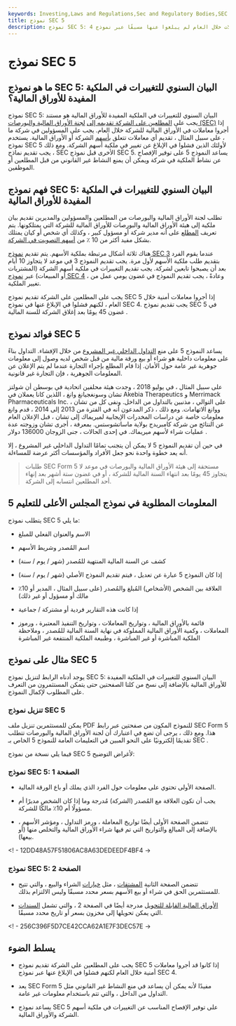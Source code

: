 ```yaml
---
keywords: Investing,Laws and Regulations,Sec and Regulatory Bodies,SEC
title: نموذج SEC 5
description: نموذج SEC 5: البيان السنوي للتغييرات في الملكية المفيدة للأوراق المالية هو مستند يجب على المطلعين على الشركة تقديمه إلى لجنة الأوراق المالية والبورصات إذا أجروا معاملات خلال العام لم يبلغوا عنها مسبقًا عبر نموذج 4.
---
```


# نموذج SEC 5
## ما هو نموذج SEC 5: البيان السنوي للتغييرات في الملكية المفيدة للأوراق المالية؟

نموذج SEC 5: البيان السنوي للتغييرات في الملكية المفيدة للأوراق المالية هو مستند يجب على [المطلعين على الشركة تقديمه إلى](/insider) [لجنة الأوراق المالية والبورصات (SEC)](/sec) إذا أجروا معاملات في الأوراق المالية للشركة خلال العام. يجب على المسؤولين في شركة ما ، على سبيل المثال ، تقديم أي معاملات تتعلق [بأسهم](/equity) الشركة أو الأوراق المالية. يستخدم نموذج SEC 5 لأولئك الذين فشلوا في الإبلاغ عن تغيير في ملكية أسهم الشركة. ومع ذلك ، يجب تقديم نماذج SEC الأخرى قبل نموذج SEC 5. يساعد النموذج 5 على توفير الإفصاح عن نشاط الملكية في شركة ويمكن أن يمنع النشاط غير القانوني من قبل المطلعين أو الموظفين.

## فهم نموذج SEC 5: البيان السنوي للتغييرات في الملكية المفيدة للأوراق المالية

تطلب لجنة الأوراق المالية والبورصات من المطلعين والمسؤولين والمديرين تقديم بيان ملكية إلى هيئة الأوراق المالية والبورصات للأوراق المالية للشركة التي يمتلكونها. يتم تعريف [المطلع](/insider) على أنه مدير شركة أو مسؤول كبير ، وكذلك أي شخص أو كيان يمتلك بشكل مفيد أكثر من 10 ٪ من [أسهم التصويت في الشركة](/votingshares).

هناك ثلاثة أشكال مرتبطة بملكية الأسهم. يتم تقديم [نموذج SEC 3](/form3) عندما يقوم الفرد بتقديم طلب ملكية الأسهم لأول مرة. يجب تقديم النموذج 3 في موعد لا يتجاوز 10 أيام بعد أن يصبحوا تابعين لشركة. يجب تقديم التغييرات في ملكية أسهم الشركة (المشتريات أو المبيعات) عبر [نموذج SEC 4](/form4) ، وعادةً ، يجب تقديم النموذج في غضون يومي عمل من تغيير الملكية.

يجب على المطلعين على الشركة تقديم نموذج SEC 5 إذا أجروا معاملات أمنية خلال العام ، لكنهم فشلوا في الإبلاغ عنها في نموذج SEC 4. يجب تقديم نموذج SEC 5 في غضون 45 يومًا بعد إغلاق الشركة للسنة المالية .

## فوائد نموذج SEC 5

يساعد النموذج 5 على منع [التداول الداخلي غير المشروع](/insidertrading) من خلال الإفشاء. التداول بناءً على معلومات داخلية هو شراء أو بيع ورقة مالية من قبل شخص لديه وصول إلى معلومات جوهرية غير عامة حول الأمان. إذا قام المطلع بإجراء التجارة عندما لم يتم الإعلان عن المعلومات الجوهرية ، فإن التجارة غير قانونية.

على سبيل المثال ، في يوليو 2018 ، وجدت هيئة محلفين اتحادية في بوسطن أن شولتز تشان وسونغجيانغ وانغ ، اللذين كانا يعملان في Akebia Therapeutics و Merrimack Pharmaceuticals Inc. ، على التوالي ، مذنبين بالتداول من الداخل. ونفى كل من تشان ووانغ الاتهامات. ومع ذلك ، ذكر المدعون أنه في الفترة من 2013 إلى 2014 ، قدم وانغ معلومات خاصة عن دراسات المخدرات الإيجابية لميريماك إلى تشان ، قبل الإعلان العام عن النتائج من شركة كامبريدج بولاية ماساتشوستس. بمعرفة ، أجرى تشان وزوجته عدة عمليات شراء لأسهم ميريماك. في إحدى الحالات ، جنى الزوجان 136000 دولار .

في حين أن تقديم النموذج 5 لا يمكن أن يتجنب تمامًا التداول الداخلي غير المشروع ، إلا أنه يعد خطوة واحدة نحو جعل الأفراد والمؤسسات أكثر عرضة للمساءلة.

> طلبات SEC Form 5 مستحقة إلى هيئة الأوراق المالية والبورصات في موعد لا يتجاوز 45 يومًا بعد انتهاء السنة المالية للشركة ، أو في غضون ستة أشهر بعد إنهاء أحد المطلعين انتسابه إلى الشركة.

>

## المعلومات المطلوبة في نموذج المجلس الأعلى للتعليم 5

يتطلب نموذج SEC 5 ما يلي:

- الاسم والعنوان الفعلي للمبلغ

- اسم المُصدر وشريط الأسهم

- كشف عن السنة المالية المنتهية للمُصدر (شهر / يوم / سنة)

- إذا كان النموذج 5 عبارة عن تعديل ، فيتم تقديم النموذج الأصلي (شهر / يوم / سنة)

- العلاقة بين الشخص (الأشخاص) المُبلغ والمُصدر (على سبيل المثال ، المدير أو 10٪ مالك أو مسؤول أو غير ذلك)

- إذا كانت هذه التقارير فردية أو مشتركة / جماعية

- قائمة بالأوراق المالية ، وتواريخ المعاملات ، وتواريخ التنفيذ المعتبرة ، ورموز المعاملات ، وكمية الأوراق المالية المملوكة في نهاية السنة المالية للمُصدر ، وملاحظة الملكية المباشرة أو غير المباشرة ، وطبيعة الملكية المنتفعة غير المباشرة

## مثال على نموذج SEC 5

يوجد أدناه الرابط لتنزيل نموذج SEC 5: البيان السنوي للتغييرات في الملكية المفيدة للأوراق المالية بالإضافة إلى نسخ من كلتا الصفحتين حتى يتمكن المستثمرون من التعرف على المطلوب لإكمال النموذج.

### تنزيل نموذج SEC 5

يمكن للمستثمرين تنزيل ملف PDF للنموذج المكون من صفحتين عبر رابط SEC Form 5 هذا. ومع ذلك ، يرجى أن تضع في اعتبارك أن لجنة الأوراق المالية والبورصات تتطلب تقديمًا إلكترونيًا على النحو المبين في التعليمات العامة للنموذج 5 الخاص بـ SEC .

فيما يلي نسخة من نموذج SEC 5 لأغراض التوضيح:

### نموذج SEC 5: الصفحة 1

- الصفحة الأولى تحتوي على معلومات حول الفرد الذي يملك أو باع الورقة المالية.

- يجب أن تكون العلاقة مع المُصدر (الشركة) مُدرجة وما إذا كان الشخص مديرًا أم مسؤولًا أم 10٪ مالكًا للشركة.

- تتضمن الصفحة الأولى أيضًا تواريخ المعاملة ، ورمز التداول ، ومؤشر الأسهم ، بالإضافة إلى المبالغ والتواريخ التي تم فيها شراء الأوراق المالية والتخلص منها (أو بيعها).

<! - 12DD48A57F51806AC8A63DEDEEDF4BF4 ->

### نموذج SEC 5: الصفحة 2

- تتضمن الصفحة الثانية [المشتقات](/derivative) ، مثل [خيارات](/optionscontract) الشراء والبيع ، والتي تتيح للمستثمرين الحق في شراء أو بيع الأسهم بسعر محدد مسبقًا وليس الالتزام بذلك.

- [الأوراق المالية القابلة للتحويل](/convertible-security) مدرجة أيضًا في الصفحة 2 ، والتي تشمل [السندات](/bond) التي يمكن تحويلها إلى مخزون بسعر أو تاريخ محدد مسبقًا.

<! - 256C396F5D7CE42CCA62A1E7F3DEC57E ->

## يسلط الضوء

- يجب على المطلعين على الشركة تقديم نموذج SEC 5 إذا كانوا قد أجروا معاملات أمنية خلال العام لكنهم فشلوا في الإبلاغ عنها عبر نموذج SEC 4.

- يعد SEC Form 5 مفيدًا لأنه يمكن أن يساعد في منع النشاط غير القانوني مثل التداول من الداخل ، والتي تتم باستخدام معلومات غير عامة.

- يساعد نموذج SEC 5 على توفير الإفصاح المناسب عن التغييرات في ملكية أسهم الشركة والأوراق المالية.

